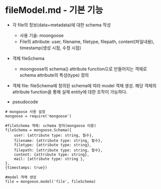 # fileModel.md - 기본 기능
- 각 file의 정보(data+metadata)에 대한 schema 작성
    + 사용 기술: moongoose
    + File의 attribute: user, filename, filetype, filepath, content(파일내용), timestamp(생성 시점, 수정 시점)

- 객체 fileSchema
    + moongoose의 schema() attribute function으로 만들어지는 객체로 schema attribute의 특성(type) 정의

- 객체 file: fileSchema에 정의된 schema에 따라 model 객체 생성. 해당 객체의 attribute function을 통해 실제 entity에 대한 조작이 가능하다.

- pseudocode
```
# mongoose 사용 설정
mongoose = require('mongoose')

#fileSchema 객체: schema 정의(mongoose 이용)
fileSchema = mongoose.Schema({
    user: {attribute type: string, 필수},
    filename: {attribute type: string, 필수},
    filetype: {attribute type: string},
    filepath: {attribute type: string, 필수},
    content: {attribute type: string},
    mail: {attribute type: string },
},
{timestamps: true})

#model 객체 생성
file = mongoose.model('file', fileSchema)
```
